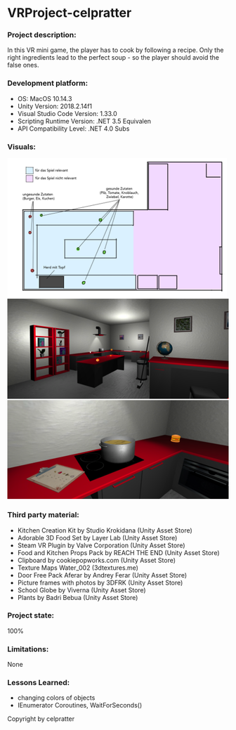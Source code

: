 # VRProject-celpratter

### Project description: 
In this VR mini game, the player has to cook by following a recipe. Only the right ingredients lead to the perfect soup - so the player should avoid the false ones.
 
### Development platform: 
- OS: MacOS 10.14.3
- Unity Version: 2018.2.14f1
- Visual Studio Code Version: 1.33.0
- Scripting Runtime Version: .NET 3.5 Equivalen
- API Compatibility Level: .NET 4.0 Subs


### Visuals:
<div> <img src="./Visuals/skizze.jpg" width="500"> </div>
<div> <img src="./Visuals/screen1.jpg" width="750"> </div>
<div> <img src="./Visuals/screen2.jpg" width="750"> </div>


### Third party material: 
- Kitchen Creation Kit by Studio Krokidana (Unity Asset Store)
- Adorable 3D Food Set by Layer Lab (Unity Asset Store)
- Steam VR Plugin by Valve Corporation (Unity Asset Store)
- Food and Kitchen Props Pack by REACH THE END (Unity Asset Store)
- Clipboard by cookiepopworks.com (Unity Asset Store)
- Texture Maps Water_002 (3dtextures.me)
- Door Free Pack Aferar by Andrey Ferar (Unity Asset Store)
- Picture frames with photos by 3DFRK (Unity Asset Store)
- School Globe by Viverna (Unity Asset Store)
- Plants by Badri Bebua (Unity Asset Store)

### Project state: 
100%

### Limitations: 
None

### Lessons Learned: 
- changing colors of objects
- IEnumerator Coroutines, WaitForSeconds()


Copyright by celpratter

